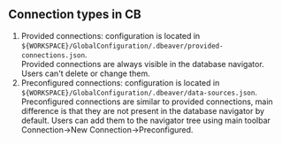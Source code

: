 ## Connection types in CB

1. Provided connections: configuration is located in `${WORKSPACE}/GlobalConfiguration/.dbeaver/provided-connections.json`.  
Provided connections are always visible in the database navigator. Users can't delete or change them.
1. Preconfigured connections: configuration is located in `${WORKSPACE}/GlobalConfiguration/.dbeaver/data-sources.json`.  
Preconfigured connections are similar to provided connections, main difference is that they are not present in the database navigator by default. Users can add them to the navigator tree using main toolbar Connection->New Connection->Preconfigured.